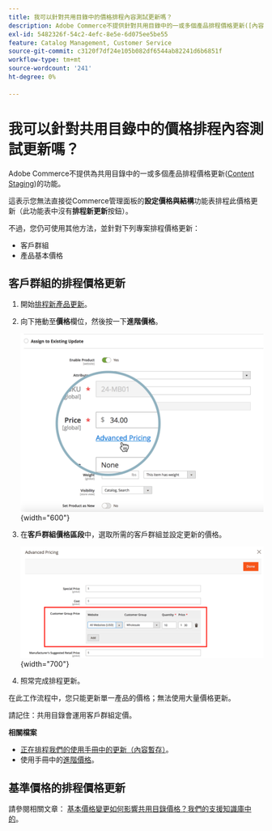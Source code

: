 ```yaml
---
title: 我可以針對共用目錄中的價格排程內容測試更新嗎？
description: Adobe Commerce不提供針對共用目錄中的一或多個產品排程價格更新([內容分段](https://experienceleague.adobe.com/docs/commerce-admin/content-design/staging/content-staging.html))的功能。
exl-id: 5482326f-54c2-4efc-8e5e-6d075ee5be55
feature: Catalog Management, Customer Service
source-git-commit: c3120f7df24e105b082df6544ab82241d6b6851f
workflow-type: tm+mt
source-wordcount: '241'
ht-degree: 0%

---
```


# 我可以針對共用目錄中的價格排程內容測試更新嗎？

Adobe Commerce不提供為共用目錄中的一或多個產品排程價格更新([Content Staging](https://experienceleague.adobe.com/docs/commerce-admin/content-design/staging/content-staging.html))的功能。

這表示您無法直接從Commerce管理面板的&#x200B;**設定價格與結構**&#x200B;功能表排程此價格更新（此功能表中沒有&#x200B;**排程新更新**&#x200B;按鈕）。

不過，您仍可使用其他方法，並針對下列專案排程價格更新：

* 客戶群組
* 產品基本價格

## 客戶群組的排程價格更新

1. 開始[排程新產品更新](https://experienceleague.adobe.com/docs/commerce-admin/content-design/staging/content-staging-scheduled-update.html)。
1. 向下捲動至&#x200B;**價格**&#x200B;欄位，然後按一下&#x200B;**進階價格**。

   ![advanced_pricing.png](assets/advanced_pricing.png){width="600"}

1. 在&#x200B;**客戶群組價格區段**&#x200B;中，選取所需的客戶群組並設定更新的價格。

   ![customer_group_price.png](assets/customer_group_price.png){width="700"}

1. 照常完成排程更新。

在此工作流程中，您只能更新單一產品的價格；無法使用大量價格更新。

請記住：共用目錄會運用客戶群組定價。

**相關檔案**

* [正在排程我們的使用手冊中的更新（內容暫存）](https://experienceleague.adobe.com/docs/commerce-admin/content-design/staging/content-staging-scheduled-update.html)。
* 使用手冊中的[進階價格](https://experienceleague.adobe.com/docs/commerce-admin/catalog/products/pricing/pricing-advanced.html)。

## 基準價格的排程價格更新

請參閱相關文章： [基本價格變更如何影響共用目錄價格？我們的支援知識庫中的](/help/faq/general/base-price-change-affect-on-shared-catalog-price.md)。
